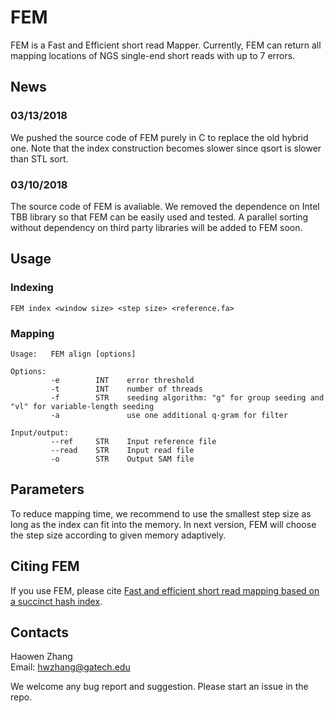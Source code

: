 # FEM
FEM is a Fast and Efficient short read Mapper. Currently, FEM can return all mapping locations of NGS single-end short reads with up to 7 errors.

## News
### 03/13/2018
We pushed the source code of FEM purely in C to replace the old hybrid one. Note that the index construction becomes slower since qsort is slower than STL sort.

### 03/10/2018
The source code of FEM is avaliable. We removed the dependence on Intel TBB library so that FEM can be easily used and tested. A parallel sorting without dependency on third party libraries will be added to FEM soon.

## Usage
### Indexing
```
FEM index <window size> <step size> <reference.fa> 
```

### Mapping
```
Usage:   FEM align [options] 

Options:
         -e        INT    error threshold 
         -t        INT    number of threads 
         -f        STR    seeding algorithm: "g" for group seeding and "vl" for variable-length seeding 
         -a               use one additional q-gram for filter

Input/output: 
         --ref     STR    Input reference file
         --read    STR    Input read file
         -o        STR    Output SAM file 
```


## Parameters
To reduce mapping time, we recommend to use the smallest step size as long as the index can fit into the memory. In next version, FEM will choose the step size according to given memory adaptively. 

## Citing FEM
If you use FEM, please cite [Fast and efficient short read mapping based on a succinct hash index](https://bmcbioinformatics.biomedcentral.com/articles/10.1186/s12859-018-2094-5).

## Contacts
Haowen Zhang <br />
Email: hwzhang@gatech.edu

We welcome any bug report and suggestion. Please start an issue in the repo.

